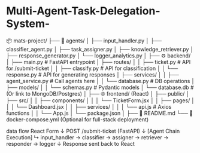 # Multi-Agent-Task-Delegation-System-
📦 mats-project/
├── 🧠 agents/
│   ├── input_handler.py
│   ├── classifier_agent.py
│   ├── task_assigner.py
│   ├── knowledge_retriever.py
│   ├── response_generator.py
│   └── logger_analytics.py
│
├── ⚙️ backend/
│   ├── main.py                 # FastAPI entrypoint
│   ├── routes/
│   │   ├── ticket.py           # API for /submit-ticket
│   │   ├── classify.py         # API for classification
│   │   └── response.py         # API for generating responses
│   ├── services/
│   │   ├── agent_service.py    # Call agents here
│   │   └── database.py         # DB operations
│   ├── models/
│   │   └── schemas.py          # Pydantic models
│   └── database.db             # (Or link to MongoDB/Postgres)
│
├── 🌐 frontend/ (React)
│   ├── public/
│   ├── src/
│   │   ├── components/
│   │   │   └── TicketForm.jsx
│   │   ├── pages/
│   │   │   └── Dashboard.jsx
│   │   ├── services/
│   │   │   └── api.js          # Axios functions
│   │   └── App.js
│   └── package.json
│
├── 📜 README.md
└── 🐳 docker-compose.yml (Optional for full-stack deployment)

data flow 
React Form 
   ↓
POST /submit-ticket (FastAPI)
   ↓
[Agent Chain Execution]
   ↳ input_handler → classifier → assigner → retriever → responder → logger
   ↓
Response sent back to React